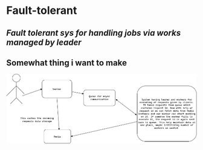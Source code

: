 # Fault-tolerant


## _Fault tolerant sys for handling jobs via works managed by leader_

## Somewhat thing i want to make

![Diagram](assets/fault-tolerant-white.drawio.png)
